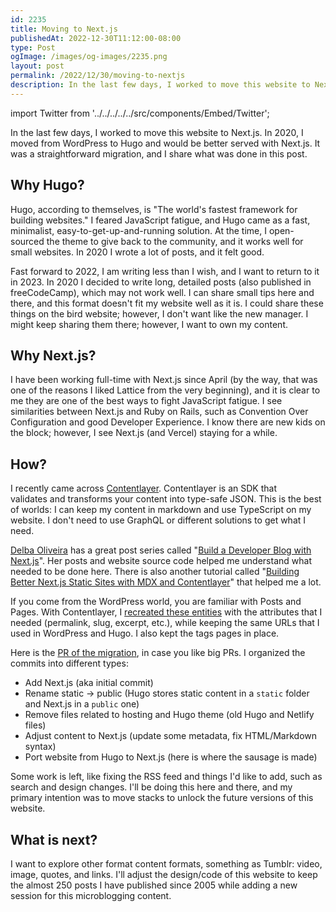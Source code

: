 ```yaml
---
id: 2235
title: Moving to Next.js
publishedAt: 2022-12-30T11:12:00-08:00
type: Post
ogImage: /images/og-images/2235.png
layout: post
permalink: /2022/12/30/moving-to-nextjs
description: In the last few days, I worked to move this website to Next.js. In 2020, I moved from WordPress to Hugo and would be better served with Next.js. It was a straightforward migration, and I share what was done in this post.
---
```


import Twitter from '../../../../../src/components/Embed/Twitter';

In the last few days, I worked to move this website to Next.js. In 2020, I moved from WordPress to Hugo and would be better served with Next.js. It was a straightforward migration, and I share what was done in this post.

## Why Hugo?

Hugo, according to themselves, is "The world's fastest framework for building websites." I feared JavaScript fatigue, and Hugo came as a fast, minimalist, easy-to-get-up-and-running solution. At the time, I open-sourced the theme to give back to the community, and it works well for small websites. In 2020 I wrote a lot of posts, and it felt good.

Fast forward to 2022, I am writing less than I wish, and I want to return to it in 2023. In 2020 I decided to write long, detailed posts (also published in freeCodeCamp), which may not work well. I can share small tips here and there, and this format doesn't fit my website well as it is. I could share these things on the bird website; however, I don't want like the new manager. I might keep sharing them there; however, I want to own my content.

## Why Next.js? 

I have been working full-time with Next.js since April (by the way, that was one of the reasons I liked Lattice from the very beginning), and it is clear to me they are one of the best ways to fight JavaScript fatigue. I see similarities between Next.js and Ruby on Rails, such as Convention Over Configuration and good Developer Experience. I know there are new kids on the block; however, I see Next.js (and Vercel) staying for a while. 

## How? 
I recently came across [Contentlayer](https://contentlayer.dev/). Contentlayer is an SDK that validates and transforms your content into type-safe JSON. This is the best of worlds: I can keep my content in markdown and use TypeScript on my website. I don't need to use GraphQL or different solutions to get what I need.

<Twitter id="1517163485439926272" />

[Delba Oliveira](https://delba.dev) has a great post series called "[Build a Developer Blog with Next.js](https://delba.dev/blog/next-blog-structured-mdx-content-with-contentlayer)". Her posts and website source code helped me understand what needed to be done here. There is also another tutorial called "[Building Better Next.js Static Sites with MDX and Contentlayer](https://dawchihliou.github.io/articles/build-better-nextjs-static-sites-with-mdx-and-contentlayer)" that helped me a lot.

If you come from the WordPress world, you are familiar with Posts and Pages. With Contentlayer, I [recreated these entities](https://github.com/leonardofaria/leonardofaria.net/blob/master/contentlayer.config.ts) with the attributes that I needed (permalink, slug, excerpt, etc.), while keeping the same URLs that I used in WordPress and Hugo. I also kept the tags pages in place.

Here is the [PR of the migration](https://github.com/leonardofaria/leonardofaria.net/pull/128), in case you like big PRs. I organized the commits into different types:

- Add Next.js (aka initial commit)
- Rename static → public (Hugo stores static content in a `static` folder and Next.js in a `public` one)
- Remove files related to hosting and Hugo theme (old Hugo and Netlify files)
- Adjust content to Next.js (update some metadata, fix HTML/Markdown syntax)
- Port website from Hugo to Next.js (here is where the sausage is made)

Some work is left, like fixing the RSS feed and things I'd like to add, such as search and design changes. I'll be doing this here and there, and my primary intention was to move stacks to unlock the future versions of this website.

## What is next? 

I want to explore other format content formats, something as Tumblr: video, image, quotes, and links. I'll adjust the design/code of this website to keep the almost 250 posts I have published since 2005 while adding a new session for this microblogging content. 
